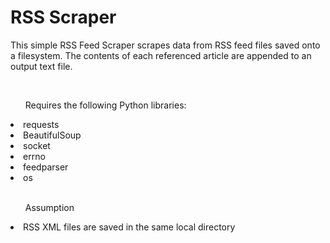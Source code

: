 # RSS Scraper

<p>This simple RSS Feed Scraper scrapes data from RSS feed files saved onto a filesystem. The contents of each referenced article are appended to an output text file.</p>
<br>
<ul style='text-align=left'>Requires the following Python libraries:</ul>
<li>requests</li>
<li>BeautifulSoup</li>
<li>socket</li>
<li>errno</li>
<li>feedparser</li>
<li>os</li>
</ul>
<br>
<ul style='text-align=left'>Assumption</ul>
<li>RSS XML files are saved in the same local directory</li>
